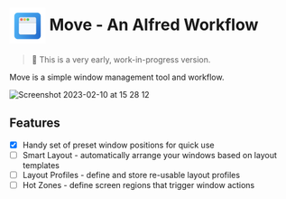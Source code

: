 # <img src='icons/icon.png' width='64' align='center' alt='icon'> Move - An Alfred Workflow

> 🚨 This is a very early, work-in-progress version.

Move is a simple window management tool and workflow.

<img width="680" alt="Screenshot 2023-02-10 at 15 28 12" src="https://user-images.githubusercontent.com/1894423/218130025-4c42433c-6b6b-4085-901f-092c283ecb63.png">

## Features

- [x] Handy set of preset window positions for quick use
- [ ] Smart Layout - automatically arrange your windows based on layout templates
- [ ] Layout Profiles - define and store re-usable layout profiles
- [ ] Hot Zones - define screen regions that trigger window actions
